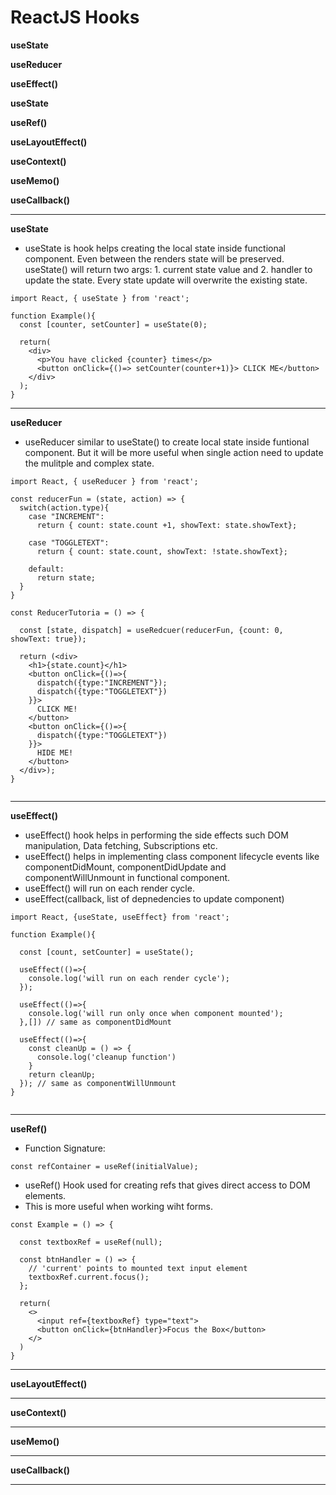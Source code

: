 # ReactJS Hooks

**useState**

**useReducer**

**useEffect()**

**useState**

**useRef()**

**useLayoutEffect()**

**useContext()**

**useMemo()**

**useCallback()**

---

**useState**

- useState is hook helps creating the local state inside functional component. Even between the renders state will be preserved. useState() will return two args: 1. current state value and 2. handler to update the state. Every state update will overwrite the existing state.

```
import React, { useState } from 'react';

function Example(){
  const [counter, setCounter] = useState(0);

  return(
    <div>
      <p>You have clicked {counter} times</p>
      <button onClick={()=> setCounter(counter+1)}> CLICK ME</button>
    </div>
  );
}
```

---

**useReducer**

- useReducer similar to useState() to create local state inside funtional component. But it will be more useful when single action need to update the mulitple and complex state.

```
import React, { useReducer } from 'react';

const reducerFun = (state, action) => {
  switch(action.type){
    case "INCREMENT":
      return { count: state.count +1, showText: state.showText};

    case "TOGGLETEXT":
      return { count: state.count, showText: !state.showText};

    default:
      return state;
  }
}

const ReducerTutoria = () => {

  const [state, dispatch] = useRedcuer(reducerFun, {count: 0, showText: true});

  return (<div>
    <h1>{state.count}</h1>
    <button onClick={()=>{
      dispatch({type:"INCREMENT"});
      dispatch({type:"TOGGLETEXT"})
    }}>
      CLICK ME!
    </button>
    <button onClick={()=>{
      dispatch({type:"TOGGLETEXT"})
    }}>
      HIDE ME!
    </button>
  </div>);
}


```

---

**useEffect()**

- useEffect() hook helps in performing the side effects such DOM manipulation, Data fetching, Subscriptions etc.
- useEffect() helps in implementing class component lifecycle events like componentDidMount, componentDidUpdate and componentWillUnmount in functional component.
- useEffect() will run on each render cycle.
- useEffect(callback, list of depnedencies to update component)

```
import React, {useState, useEffect} from 'react';

function Example(){

  const [count, setCounter] = useState();

  useEffect(()=>{
    console.log('will run on each render cycle');
  });

  useEffect(()=>{
    console.log('will run only once when component mounted');
  },[]) // same as componentDidMount

  useEffect(()=>{
    const cleanUp = () => {
      console.log('cleanup function')
    }
    return cleanUp;
  }); // same as componentWillUnmount
}


```

---

**useRef()**

- Function Signature:

```
const refContainer = useRef(initialValue);
```

- useRef() Hook used for creating refs that gives direct access to DOM elements.
- This is more useful when working wiht forms.

```
const Example = () => {

  const textboxRef = useRef(null);

  const btnHandler = () => {
    // 'current' points to mounted text input element
    textboxRef.current.focus();
  };

  return(
    <>
      <input ref={textboxRef} type="text">
      <button onClick={btnHandler}>Focus the Box</button>
    </>
  )
}

```

---

**useLayoutEffect()**

---

**useContext()**

---

**useMemo()**

---

**useCallback()**

---

